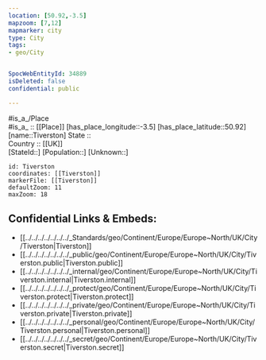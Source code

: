 ```yaml
---
location: [50.92,-3.5] 
mapzoom: [7,12] 
mapmarker: city 
type: City
tags:
- geo/City


SpocWebEntityId: 34889
isDeleted: false
confidential: public

---
```

#is_a_/Place  
#is_a_ :: [[Place]] 
[has_place_longitude::-3.5] 
[has_place_latitude::50.92] 
[name::Tiverston] 
State ::  
Country :: [[UK]]  
[StateId::] 
[Population::] 
[Unknown::] 


```leaflet
id: Tiverston
coordinates: [[Tiverston]] 
markerFile: [[Tiverston]] 
defaultZoom: 11 
maxZoom: 18
```


## Confidential Links & Embeds: 
- [[../../../../../../../_Standards/geo/Continent/Europe/Europe~North/UK/City/Tiverston|Tiverston]] 
- [[../../../../../../../_public/geo/Continent/Europe/Europe~North/UK/City/Tiverston.public|Tiverston.public]] 
- [[../../../../../../../_internal/geo/Continent/Europe/Europe~North/UK/City/Tiverston.internal|Tiverston.internal]] 
- [[../../../../../../../_protect/geo/Continent/Europe/Europe~North/UK/City/Tiverston.protect|Tiverston.protect]] 
- [[../../../../../../../_private/geo/Continent/Europe/Europe~North/UK/City/Tiverston.private|Tiverston.private]] 
- [[../../../../../../../_personal/geo/Continent/Europe/Europe~North/UK/City/Tiverston.personal|Tiverston.personal]] 
- [[../../../../../../../_secret/geo/Continent/Europe/Europe~North/UK/City/Tiverston.secret|Tiverston.secret]] 
